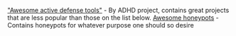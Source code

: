["Awesome active defense tools"](https://github.com/adhdproject/awesome-active-defense#related-lists) - By ADHD project, contains great projects that are less popular than those on the list below.
[Awesome honeypots](https://github.com/paralax/awesome-honeypots) - Contains honeypots for whatever purpose one should so desire
